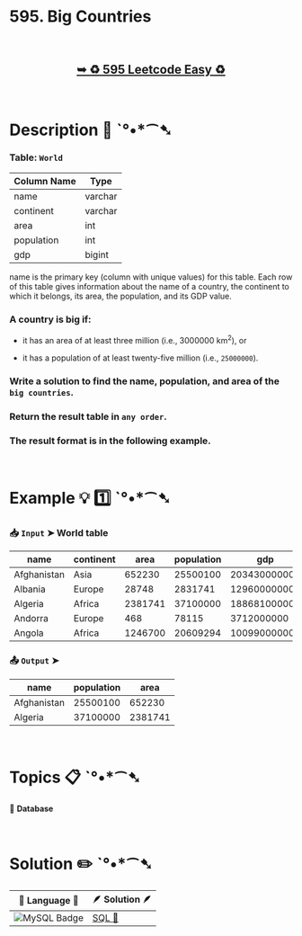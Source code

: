 # 595. Big Countries

</br>

<h2 align="center"> 

<a href="https://leetcode.com/problems/big-countries/?envType=study-plan-v2&envId=top-sql-50"><strong>➥ ♻️ 595 Leetcode Easy ♻️ </strong></a>
</h2>

</br>

# Description 📜 ˋ°•*⁀➷

### Table: `World`

| Column Name | Type    |
|-------------|---------|
| name        | varchar |
| continent   | varchar |
| area        | int     |
| population  | int     |
| gdp         | bigint  |


name is the primary key (column with unique values) for this table.
Each row of this table gives information about the name of a country, the continent to which it belongs, its area, the population, and its GDP value.

### A country is big if:

- it has an area of at least three million (i.e., 3000000 km<sup>2</sup>), or

- it has a population of at least twenty-five million (i.e., `25000000`).

### Write a solution to find the name, population, and area of the `big countries`.

### Return the result table in `any order`.

### The result format is in the following example.

</br>

# Example 💡 1️⃣ ˋ°•*⁀➷

  ### 📥 `Input`  ➤ World table

| name        | continent | area    | population | gdp          |
| ----------- | --------- | ------- | ---------- | ------------ |
| Afghanistan | Asia      | 652230  | 25500100   | 20343000000  |
| Albania     | Europe    | 28748   | 2831741    | 12960000000  |
| Algeria     | Africa    | 2381741 | 37100000   | 188681000000 |
| Andorra     | Europe    | 468     | 78115      | 3712000000   |
| Angola      | Africa    | 1246700 | 20609294   | 100990000000 |

  ### 📤 `Output`  ➤

| name        | population | area    |
| ----------- | ---------- | ------- |
| Afghanistan | 25500100   | 652230  |
| Algeria     | 37100000   | 2381741 |

</br>

# Topics 📋 ˋ°•*⁀➷

🔸 **Database**  </br>

</br>

# Solution ✏️ ˋ°•*⁀➷

| 📒 Language 📒  | 🪶 Solution 🪶 |
| ------------- | ------------- |
|  ![MySQL Badge](https://img.shields.io/badge/MySQL-4479A1?logo=mysql&logoColor=fff&style=for-the-badge)  | [SQL 🕍]() |